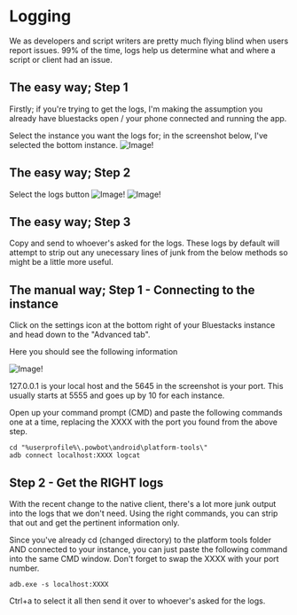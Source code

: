 # Logging

We as developers and script writers are pretty much flying blind when users report issues. 99% of the time, logs help us determine what and where a script or client had an issue.

## The easy way; Step 1

Firstly; if you're trying to get the logs, I'm making the assumption you already have bluestacks open / your phone connected and running the app.

Select the instance you want the logs for; in the screenshot below, I've selected the bottom instance.
![Image!](https://i.imgur.com/AjMYNKq.jpg)

## The easy way; Step 2

Select the logs button
![Image!](https://i.imgur.com/s8zl52T.jpg)
![Image!](https://i.imgur.com/pjXwiZM.jpg)

## The easy way; Step 3

Copy and send to whoever's asked for the logs. These logs by default will attempt to strip out any unecessary lines of junk from the below methods so might be a little more useful.

## The manual way; Step 1 - Connecting to the instance

Click on the settings icon at the bottom right of your Bluestacks instance and head down to the "Advanced tab".

Here you should see the following information

![Image!](https://i.imgur.com/fU7i672.jpg)

127.0.0.1 is your local host and the 5645 in the screenshot is your port. This usually starts at 5555 and goes up by 10 for each instance.

Open up your command prompt (CMD) and paste the following commands one at a time, replacing the XXXX with the port you found from the above step.

```
cd "%userprofile%\.powbot\android\platform-tools\"
adb connect localhost:XXXX logcat
```

## Step 2 - Get the RIGHT logs

With the recent change to the native client, there's a lot more junk output into the logs that we don't need. 
Using the right commands, you can strip that out and get the pertinent information only.

Since you've already cd (changed directory) to the platform tools folder AND connected to your instance, you can just paste the following command into the same CMD window. Don't forget to swap the XXXX with your port number.

```
adb.exe -s localhost:XXXX
```

Ctrl+a to select it all then send it over to whoever's asked for the logs.
